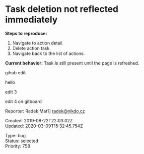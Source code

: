 # Task deletion not reflected immediately

**Steps to reproduce:**

1. Navigate to action detail.
2. Delete action task.
3. Navigate back to the list of actions.

**Current behavior:** Task is still present until the page is refreshed.

gihub edit

hello

edit 3

edit 4 on gitboard

Reporter: Radek Mat?j <radek@nikdo.cz>  

Created: 2019-08-22T22:03:02Z  
Updated: 2020-03-09T15:32:45.754Z

Type: bug  
Status: selected  
Priority: 758
